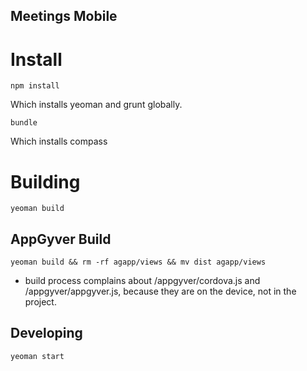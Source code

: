 Meetings Mobile
---------------

# Install

	npm install

Which installs yeoman and grunt globally.

	bundle

Which installs compass


# Building

	yeoman build

## AppGyver Build

	yeoman build && rm -rf agapp/views && mv dist agapp/views

* build process complains about /appgyver/cordova.js and /appgyver/appgyver.js, because they are on the device, not in the project.


## Developing

	yeoman start


